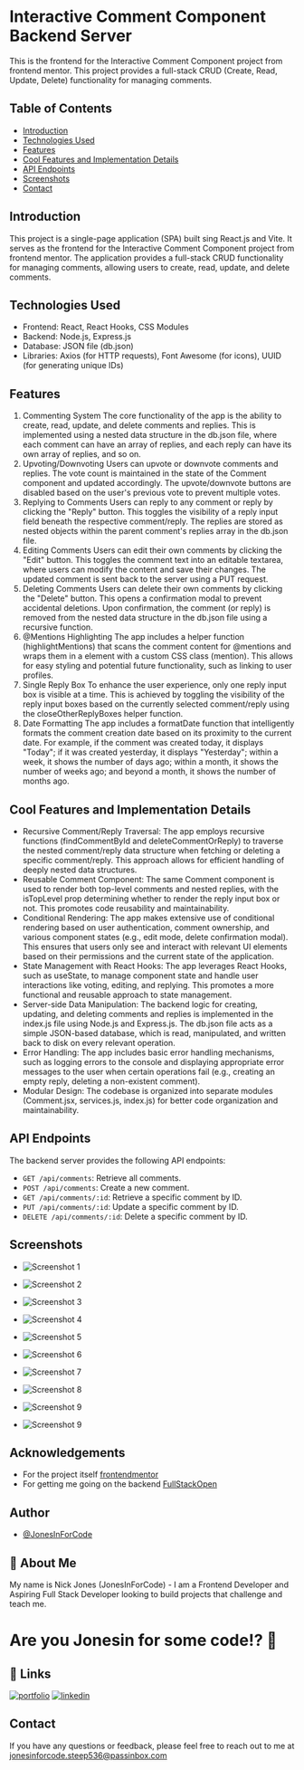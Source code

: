 # Interactive Comment Component Backend Server

This is the frontend for the Interactive Comment Component project from frontend mentor. This project provides a full-stack CRUD (Create, Read, Update, Delete) functionality for managing comments.

## Table of Contents

- [Introduction](#introduction)
- [Technologies Used](#technologies-used)
- [Features](#features)
- [Cool Features and Implementation Details](#cool-features-and-implementation-details)
- [API Endpoints](#api-endpoints)
- [Screenshots](#screenshots)
- [Contact](#contact)

## Introduction

This project is a single-page application (SPA) built sing React.js and Vite. It serves as the frontend for the Interactive Comment Component project from frontend mentor. The application provides a full-stack CRUD functionality for managing comments, allowing users to create, read, update, and delete comments.

## Technologies Used

- Frontend: React, React Hooks, CSS Modules
- Backend: Node.js, Express.js
- Database: JSON file (db.json)
- Libraries: Axios (for HTTP requests), Font Awesome (for icons), UUID (for generating unique IDs)


## Features

1. Commenting System
The core functionality of the app is the ability to create, read, update, and delete comments and replies. This is implemented using a nested data structure in the db.json file, where each comment can have an array of replies, and each reply can have its own array of replies, and so on.
2. Upvoting/Downvoting
Users can upvote or downvote comments and replies. The vote count is maintained in the state of the Comment component and updated accordingly. The upvote/downvote buttons are disabled based on the user's previous vote to prevent multiple votes.
3. Replying to Comments
Users can reply to any comment or reply by clicking the "Reply" button. This toggles the visibility of a reply input field beneath the respective comment/reply. The replies are stored as nested objects within the parent comment's replies array in the db.json file.
4. Editing Comments
Users can edit their own comments by clicking the "Edit" button. This toggles the comment text into an editable textarea, where users can modify the content and save their changes. The updated comment is sent back to the server using a PUT request.
5. Deleting Comments
Users can delete their own comments by clicking the "Delete" button. This opens a confirmation modal to prevent accidental deletions. Upon confirmation, the comment (or reply) is removed from the nested data structure in the db.json file using a recursive function.
6. @Mentions Highlighting
The app includes a helper function (highlightMentions) that scans the comment content for @mentions and wraps them in a <span> element with a custom CSS class (mention). This allows for easy styling and potential future functionality, such as linking to user profiles.
7. Single Reply Box
To enhance the user experience, only one reply input box is visible at a time. This is achieved by toggling the visibility of the reply input boxes based on the currently selected comment/reply using the closeOtherReplyBoxes helper function.
8. Date Formatting
The app includes a formatDate function that intelligently formats the comment creation date based on its proximity to the current date. For example, if the comment was created today, it displays "Today"; if it was created yesterday, it displays "Yesterday"; within a week, it shows the number of days ago; within a month, it shows the number of weeks ago; and beyond a month, it shows the number of months ago.

## Cool Features and Implementation Details

- Recursive Comment/Reply Traversal: The app employs recursive functions (findCommentById and deleteCommentOrReply) to traverse the nested comment/reply data structure when fetching or deleting a specific comment/reply. This approach allows for efficient handling of deeply nested data structures.
- Reusable Comment Component: The same Comment component is used to render both top-level comments and nested replies, with the isTopLevel prop determining whether to render the reply input box or not. This promotes code reusability and maintainability.
- Conditional Rendering: The app makes extensive use of conditional rendering based on user authentication, comment ownership, and various component states (e.g., edit mode, delete confirmation modal). This ensures that users only see and interact with relevant UI elements based on their permissions and the current state of the application.
- State Management with React Hooks: The app leverages React Hooks, such as useState, to manage component state and handle user interactions like voting, editing, and replying. This promotes a more functional and reusable approach to state management.
- Server-side Data Manipulation: The backend logic for creating, updating, and deleting comments and replies is implemented in the index.js file using Node.js and Express.js. The db.json file acts as a simple JSON-based database, which is read, manipulated, and written back to disk on every relevant operation.
- Error Handling: The app includes basic error handling mechanisms, such as logging errors to the console and displaying appropriate error messages to the user when certain operations fail (e.g., creating an empty reply, deleting a non-existent comment).
- Modular Design: The codebase is organized into separate modules (Comment.jsx, services.js, index.js) for better code organization and maintainability.

## API Endpoints

The backend server provides the following API endpoints:

- `GET /api/comments`: Retrieve all comments.
- `POST /api/comments`: Create a new comment.
- `GET /api/comments/:id`: Retrieve a specific comment by ID.
- `PUT /api/comments/:id`: Update a specific comment by ID.
- `DELETE /api/comments/:id`: Delete a specific comment by ID.


## Screenshots

- ![Screenshot 1](screenshots/Capture.PNG)
  
- ![Screenshot 2](screenshots/Reply-to-Comment.gif)
  
- ![Screenshot 3](screenshots/chrome-capture-2024-5-2-1.gif)
  
- ![Screenshot 4](screenshots/chrome-capture-2024-5-2-2.png)
  
- ![Screenshot 5](screenshots/chrome-capture-2024-5-2-3.gif)
  
- ![Screenshot 6](screenshots/chrome-capture-2024-5-2-4.gif)
  
- ![Screenshot 7](screenshots/chrome-capture-2024-5-2-5.gif)
  
- ![Screenshot 8](screenshots/chrome-capture-2024-5-2.gif)
  
- ![Screenshot 9](screenshots/chrome-capture-2024-5-2.png)
  
- ![Screenshot 9](screenshots/reply-to-comment-2.gif)


## Acknowledgements

 - For the project itself [frontendmentor](https://www.frontendmentor.io/challenges/interactive-comments-section-iG1RugEG9)
 - For getting me going on the backend [FullStackOpen](https://fullstackopen.com/en)


## Author

- [@JonesInForCode](https://www.github.com/JonesInForCode)

## 🚀 About Me

My name is Nick Jones (JonesInForCode) - I am a Frontend Developer and Aspiring Full Stack Developer looking to build projects that challenge and teach me.

# Are you Jonesin for some code!? 👋

## 🔗 Links

[![portfolio](https://img.shields.io/badge/my_portfolio-000?style=for-the-badge&logo=ko-fi&logoColor=white)](https://www.jonesinforcode.dev)
[![linkedin](https://img.shields.io/badge/linkedin-0A66C2?style=for-the-badge&logo=linkedin&logoColor=white)](https://www.linkedin.com/in/nicolas-jones-0930b6177)

## Contact

If you have any questions or feedback, please feel free to reach out to me at jonesinforcode.steep536@passinbox.com
